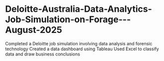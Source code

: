 # Deloitte-Australia-Data-Analytics-Job-Simulation-on-Forage---August-2025
Completed a Deloitte job simulation involving data analysis and forensic technology 
Created a data dashboard using Tableau 
Used Excel to classify data and draw business conclusions
